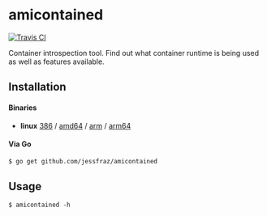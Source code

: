 # amicontained

[![Travis CI](https://travis-ci.org/jessfraz/amicontained.svg?branch=master)](https://travis-ci.org/jessfraz/amicontained)

Container introspection tool. Find out what container runtime is being used as
well as features available.

## Installation

#### Binaries

- **linux** [386](https://github.com/jessfraz/amicontained/releases/download/v0.0.0/amicontained-linux-386) / [amd64](https://github.com/jessfraz/amicontained/releases/download/v0.0.0/amicontained-linux-amd64) / [arm](https://github.com/jessfraz/amicontained/releases/download/v0.0.0/amicontained-linux-arm) / [arm64](https://github.com/jessfraz/amicontained/releases/download/v0.0.0/amicontained-linux-arm64)

#### Via Go

```bash
$ go get github.com/jessfraz/amicontained
```

## Usage

```console
$ amicontained -h
```
